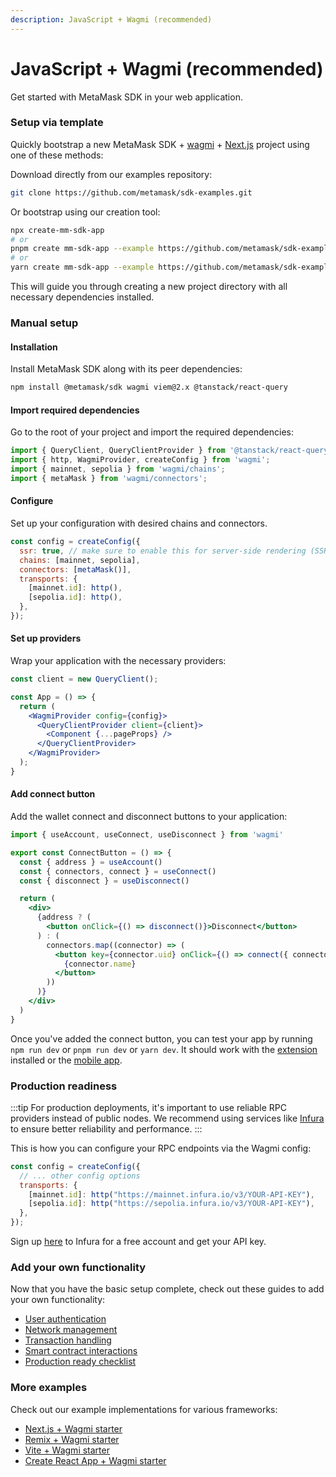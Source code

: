 ```yaml
---
description: JavaScript + Wagmi (recommended)
---
```


# JavaScript + Wagmi (recommended)

Get started with MetaMask SDK in your web application.

### Setup via template

Quickly bootstrap a new MetaMask SDK + [wagmi](https://wagmi.sh/) + [Next.js](https://nextjs.org/) project using one of these methods:

Download directly from our examples repository:
```bash
git clone https://github.com/metamask/sdk-examples.git
```

Or bootstrap using our creation tool:
```bash
npx create-mm-sdk-app
# or
pnpm create mm-sdk-app --example https://github.com/metamask/sdk-examples/tree/main/demo-app
# or
yarn create mm-sdk-app --example https://github.com/metamask/sdk-examples/tree/main/demo-app
```

This will guide you through creating a new project directory with all necessary dependencies installed.

### Manual setup

#### Installation

Install MetaMask SDK along with its peer dependencies:

```bash
npm install @metamask/sdk wagmi viem@2.x @tanstack/react-query
```

#### Import required dependencies

Go to the root of your project and import the required dependencies:

```jsx title="src/pages/_app.tsx"
import { QueryClient, QueryClientProvider } from '@tanstack/react-query';
import { http, WagmiProvider, createConfig } from 'wagmi';
import { mainnet, sepolia } from 'wagmi/chains';
import { metaMask } from 'wagmi/connectors';
```

#### Configure

Set up your configuration with desired chains and connectors.

```jsx title="src/pages/_app.tsx"
const config = createConfig({
  ssr: true, // make sure to enable this for server-side rendering (SSR) applications
  chains: [mainnet, sepolia],
  connectors: [metaMask()],
  transports: {
    [mainnet.id]: http(),
    [sepolia.id]: http(),
  },
});
```

#### Set up providers

Wrap your application with the necessary providers:

```jsx title="src/pages/_app.tsx"
const client = new QueryClient();

const App = () => {
  return (
    <WagmiProvider config={config}>
      <QueryClientProvider client={client}>
        <Component {...pageProps} />
      </QueryClientProvider>
    </WagmiProvider>
  );
}
```

#### Add connect button

Add the wallet connect and disconnect buttons to your application:

```jsx title="src/components/ConnectButton.tsx"
import { useAccount, useConnect, useDisconnect } from 'wagmi'

export const ConnectButton = () => {
  const { address } = useAccount()
  const { connectors, connect } = useConnect()
  const { disconnect } = useDisconnect()

  return (
    <div>
      {address ? (
        <button onClick={() => disconnect()}>Disconnect</button>
      ) : (
        connectors.map((connector) => (
          <button key={connector.uid} onClick={() => connect({ connector })}>
            {connector.name}
          </button>
        ))
      )}
    </div>
  )
}
```

Once you've added the connect button, you can test your app by running `npm run dev` or `pnpm run dev` or `yarn dev`.
It should work with the [extension](https://metamask.io/download/) installed or the [mobile app](https://metamask.io/download/).

### Production readiness

:::tip
For production deployments, it's important to use reliable RPC providers instead of public nodes. We recommend using services like [Infura](https://infura.io/) to ensure better reliability and performance.
:::

This is how you can configure your RPC endpoints via the Wagmi config:

```jsx
const config = createConfig({
  // ... other config options
  transports: {
    [mainnet.id]: http("https://mainnet.infura.io/v3/YOUR-API-KEY"),
    [sepolia.id]: http("https://sepolia.infura.io/v3/YOUR-API-KEY"),
  },
});
```

Sign up [here](https://infura.io/) to Infura for a free account and get your API key.

### Add your own functionality

Now that you have the basic setup complete, check out these guides to add your own functionality:

- [User authentication](/sdk/guides/user-authentication)
- [Network management](/sdk/guides/manage-networks)
- [Transaction handling](/sdk/guides/handle-transactions)
- [Smart contract interactions](/sdk/guides/interact-with-contracts)
- [Production ready checklist](/sdk/guides/production-ready)

### More examples

Check out our example implementations for various frameworks:

- [Next.js + Wagmi starter](/sdk/examples/nextjs)
- [Remix + Wagmi starter](/sdk/examples/remix)
- [Vite + Wagmi starter](/sdk/examples/vite)
- [Create React App + Wagmi starter](/sdk/examples/create-react-app)

